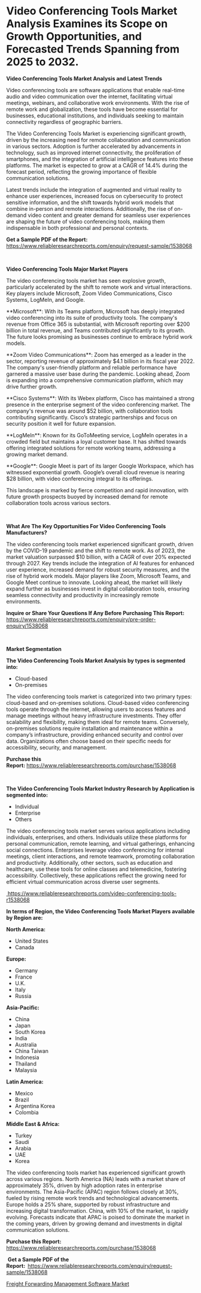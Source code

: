 <p><h1>Video Conferencing Tools Market Analysis Examines its Scope on Growth Opportunities, and Forecasted Trends Spanning from 2025 to 2032.</h1></p><p><strong>Video Conferencing Tools Market Analysis and Latest Trends</strong></p>
<p><p>Video conferencing tools are software applications that enable real-time audio and video communication over the internet, facilitating virtual meetings, webinars, and collaborative work environments. With the rise of remote work and globalization, these tools have become essential for businesses, educational institutions, and individuals seeking to maintain connectivity regardless of geographic barriers.</p><p>The Video Conferencing Tools Market is experiencing significant growth, driven by the increasing need for remote collaboration and communication in various sectors. Adoption is further accelerated by advancements in technology, such as improved internet connectivity, the proliferation of smartphones, and the integration of artificial intelligence features into these platforms. The market is expected to grow at a CAGR of 14.4% during the forecast period, reflecting the growing importance of flexible communication solutions.</p><p>Latest trends include the integration of augmented and virtual reality to enhance user experiences, increased focus on cybersecurity to protect sensitive information, and the shift towards hybrid work models that combine in-person and remote interactions. Additionally, the rise of on-demand video content and greater demand for seamless user experiences are shaping the future of video conferencing tools, making them indispensable in both professional and personal contexts.</p></p>
<p><strong>Get a Sample PDF of the Report:&nbsp;</strong> <a href="https://www.reliableresearchreports.com/enquiry/request-sample/1538068?utm_campaign=2395&utm_medium=2&utm_source=Github&utm_content=ia&utm_term=10032025&utm_id=video-conferencing-tools">https://www.reliableresearchreports.com/enquiry/request-sample/1538068</a></p>
<p>&nbsp;</p>
<p><strong>Video Conferencing Tools Major Market Players</strong></p>
<p><p>The video conferencing tools market has seen explosive growth, particularly accelerated by the shift to remote work and virtual interactions. Key players include Microsoft, Zoom Video Communications, Cisco Systems, LogMeIn, and Google.</p><p>**Microsoft**: With its Teams platform, Microsoft has deeply integrated video conferencing into its suite of productivity tools. The company's revenue from Office 365 is substantial, with Microsoft reporting over $200 billion in total revenue, and Teams contributed significantly to its growth. The future looks promising as businesses continue to embrace hybrid work models.</p><p>**Zoom Video Communications**: Zoom has emerged as a leader in the sector, reporting revenue of approximately $4.1 billion in its fiscal year 2022. The company's user-friendly platform and reliable performance have garnered a massive user base during the pandemic. Looking ahead, Zoom is expanding into a comprehensive communication platform, which may drive further growth.</p><p>**Cisco Systems**: With its Webex platform, Cisco has maintained a strong presence in the enterprise segment of the video conferencing market. The company's revenue was around $52 billion, with collaboration tools contributing significantly. Cisco’s strategic partnerships and focus on security position it well for future expansion.</p><p>**LogMeIn**: Known for its GoToMeeting service, LogMeIn operates in a crowded field but maintains a loyal customer base. It has shifted towards offering integrated solutions for remote working teams, addressing a growing market demand.</p><p>**Google**: Google Meet is part of its larger Google Workspace, which has witnessed exponential growth. Google’s overall cloud revenue is nearing $28 billion, with video conferencing integral to its offerings.</p><p>This landscape is marked by fierce competition and rapid innovation, with future growth prospects buoyed by increased demand for remote collaboration tools across various sectors.</p></p>
<p>&nbsp;</p>
<p><strong>What Are The Key Opportunities For Video Conferencing Tools Manufacturers?</strong></p>
<p><p>The video conferencing tools market experienced significant growth, driven by the COVID-19 pandemic and the shift to remote work. As of 2023, the market valuation surpassed $10 billion, with a CAGR of over 20% expected through 2027. Key trends include the integration of AI features for enhanced user experience, increased demand for robust security measures, and the rise of hybrid work models. Major players like Zoom, Microsoft Teams, and Google Meet continue to innovate. Looking ahead, the market will likely expand further as businesses invest in digital collaboration tools, ensuring seamless connectivity and productivity in increasingly remote environments.</p></p>
<p><strong>Inquire or Share Your Questions If Any Before Purchasing This Report:</strong> <a href="https://www.reliableresearchreports.com/enquiry/pre-order-enquiry/1538068?utm_campaign=2395&utm_medium=2&utm_source=Github&utm_content=ia&utm_term=10032025&utm_id=video-conferencing-tools">https://www.reliableresearchreports.com/enquiry/pre-order-enquiry/1538068</a></p>
<p>&nbsp;</p>
<p><strong>Market Segmentation</strong></p>
<p><strong>The Video Conferencing Tools Market Analysis by types is segmented into:</strong></p>
<p><ul><li>Cloud-based</li><li>On-premises</li></ul></p>
<p><p>The video conferencing tools market is categorized into two primary types: cloud-based and on-premises solutions. Cloud-based video conferencing tools operate through the internet, allowing users to access features and manage meetings without heavy infrastructure investments. They offer scalability and flexibility, making them ideal for remote teams. Conversely, on-premises solutions require installation and maintenance within a company’s infrastructure, providing enhanced security and control over data. Organizations often choose based on their specific needs for accessibility, security, and management.</p></p>
<p><strong>Purchase this Report:&nbsp;</strong><a href="https://www.reliableresearchreports.com/purchase/1538068?utm_campaign=2395&utm_medium=2&utm_source=Github&utm_content=ia&utm_term=10032025&utm_id=video-conferencing-tools">https://www.reliableresearchreports.com/purchase/1538068</a></p>
<p>&nbsp;</p>
<p><strong>The Video Conferencing Tools Market Industry Research by Application is segmented into:</strong></p>
<p><ul><li>Individual</li><li>Enterprise</li><li>Others</li></ul></p>
<p><p>The video conferencing tools market serves various applications including individuals, enterprises, and others. Individuals utilize these platforms for personal communication, remote learning, and virtual gatherings, enhancing social connections. Enterprises leverage video conferencing for internal meetings, client interactions, and remote teamwork, promoting collaboration and productivity. Additionally, other sectors, such as education and healthcare, use these tools for online classes and telemedicine, fostering accessibility. Collectively, these applications reflect the growing need for efficient virtual communication across diverse user segments.</p></p>
<p><a href="https://www.reliableresearchreports.com/video-conferencing-tools-r1538068?utm_campaign=2395&utm_medium=2&utm_source=Github&utm_content=ia&utm_term=10032025&utm_id=video-conferencing-tools">&nbsp;https://www.reliableresearchreports.com/video-conferencing-tools-r1538068</a></p>
<p><strong>In terms of Region, the Video Conferencing Tools Market Players available by Region are:</strong></p>
<p>
    <p> <strong> North America: </strong>
        <ul>
            <li>United States</li>
            <li>Canada</li>
        </ul>
        </p> 
    <p> <strong> Europe: </strong>
        <ul>
            <li>Germany</li>
            <li>France</li>
            <li>U.K.</li>
            <li>Italy</li>
            <li>Russia</li>
        </ul>
        </p> 
    <p> <strong> Asia-Pacific: </strong>
        <ul>
            <li>China</li>
            <li>Japan</li>
            <li>South Korea</li>
            <li>India</li>
            <li>Australia</li>
            <li>China Taiwan</li>
            <li>Indonesia</li>
            <li>Thailand</li>
            <li>Malaysia</li>
        </ul>
        </p> 
    <p> <strong> Latin America: </strong>
        <ul>
            <li>Mexico</li>
            <li>Brazil</li>
            <li>Argentina Korea</li>
            <li>Colombia</li>
        </ul>
        </p> 
    <p> <strong> Middle East & Africa: </strong>
        <ul>
            <li>Turkey</li>
            <li>Saudi</li>
            <li>Arabia</li>
            <li>UAE</li>
            <li>Korea</li>
        </ul>
    </p>
    </p>
<p><p>The video conferencing tools market has experienced significant growth across various regions. North America (NA) leads with a market share of approximately 35%, driven by high adoption rates in enterprise environments. The Asia-Pacific (APAC) region follows closely at 30%, fueled by rising remote work trends and technological advancements. Europe holds a 25% share, supported by robust infrastructure and increasing digital transformation. China, with 10% of the market, is rapidly evolving. Forecasts indicate that APAC is poised to dominate the market in the coming years, driven by growing demand and investments in digital communication solutions.</p></p>
<p><strong>Purchase this Report: </strong><a href="https://www.reliableresearchreports.com/purchase/1538068?utm_campaign=2395&utm_medium=2&utm_source=Github&utm_content=ia&utm_term=10032025&utm_id=video-conferencing-tools">https://www.reliableresearchreports.com/purchase/1538068</a></p>
<p>&nbsp;<strong>Get a Sample PDF of the Report:&nbsp;&nbsp;</strong><a href="https://www.reliableresearchreports.com/enquiry/request-sample/1538068?utm_campaign=2395&utm_medium=2&utm_source=Github&utm_content=ia&utm_term=10032025&utm_id=video-conferencing-tools">https://www.reliableresearchreports.com/enquiry/request-sample/1538068</a></p>
<p><strong></strong></p>
<p><p><a href="https://github.com/hillsmyung726/Market-Research-Report-List-1/blob/main/freight-forwarding-management-software-market.md?utm_campaign=2395&utm_medium=2&utm_source=Github&utm_content=ia&utm_term=10032025&utm_id=video-conferencing-tools">Freight Forwarding Management Software Market</a></p></p>